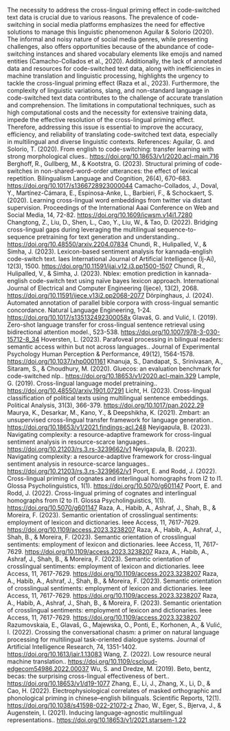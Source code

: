 The necessity to address the cross-lingual priming effect in code-switched text data is crucial due to various reasons. The prevalence of code-switching in social media platforms emphasizes the need for effective solutions to manage this linguistic phenomenon Aguilar & Solorio (2020). The informal and noisy nature of social media genres, while presenting challenges, also offers opportunities because of the abundance of code-switching instances and shared vocabulary elements like emojis and named entities (Camacho-Collados et al., 2020). Additionally, the lack of annotated data and resources for code-switched text data, along with inefficiencies in machine translation and linguistic processing, highlights the urgency to tackle the cross-lingual priming effect (Raza et al., 2023). Furthermore, the complexity of linguistic variations, slang, and non-standard language in code-switched text data contributes to the challenge of accurate translation and comprehension. The limitations in computational techniques, such as high computational costs and the necessity for extensive training data, impede the effective resolution of the cross-lingual priming effect. Therefore, addressing this issue is essential to improve the accuracy, efficiency, and reliability of translating code-switched text data, especially in multilingual and diverse linguistic contexts. References: Aguilar, G. and Solorio, T. (2020). From english to code-switching: transfer learning with strong morphological clues.. https://doi.org/10.18653/v1/2020.acl-main.716 Berghoff, R., Gullberg, M., & Kootstra, G. (2023). Structural priming of code-switches in non-shared-word-order utterances: the effect of lexical repetition. Bilingualism Language and Cognition, 26(4), 670-683. https://doi.org/10.1017/s1366728923000044 Camacho-Collados, J., Doval, Y., Martínez-Cámara, E., Espinosa-Anke, L., Barbieri, F., & Schockaert, S. (2020). Learning cross-lingual word embeddings from twitter via distant supervision. Proceedings of the International Aaai Conference on Web and Social Media, 14, 72-82. https://doi.org/10.1609/icwsm.v14i1.7280 Changtong, Z., Liu, D., Shen, L., Cao, Y., Liu, W., & Tao, D. (2022). Bridging cross-lingual gaps during leveraging the multilingual sequence-to-sequence pretraining for text generation and understanding.. https://doi.org/10.48550/arxiv.2204.07834 Chundi, R., Hulipalled, V., & Simha, J. (2023). Lexicon-based sentiment analysis for kannada-english code-switch text. Iaes International Journal of Artificial Intelligence (Ij-Ai), 12(3), 1500. https://doi.org/10.11591/ijai.v12.i3.pp1500-1507 Chundi, R., Hulipalled, V., & Simha, J. (2023). Nblex: emotion prediction in kannada-english code-switch text using naïve bayes lexicon approach. International Journal of Electrical and Computer Engineering (Ijece), 13(2), 2068. https://doi.org/10.11591/ijece.v13i2.pp2068-2077 Dörpinghaus, J. (2024). Automated annotation of parallel bible corpora with cross-lingual semantic concordance. Natural Language Engineering, 1-24. https://doi.org/10.1017/s135132492300058x Glavaš, G. and Vulić, I. (2019). Zero-shot language transfer for cross-lingual sentence retrieval using bidirectional attention model., 523-538. https://doi.org/10.1007/978-3-030-15712-8_34 Hoversten, L. (2023). Parafoveal processing in bilingual readers: semantic access within but not across languages.. Journal of Experimental Psychology Human Perception & Performance, 49(12), 1564-1578. https://doi.org/10.1037/xhp0001161 Khanuja, S., Dandapat, S., Srinivasan, A., Sitaram, S., & Choudhury, M. (2020). Gluecos: an evaluation benchmark for code-switched nlp.. https://doi.org/10.18653/v1/2020.acl-main.329 Lample, G. (2019). Cross-lingual language model pretraining.. https://doi.org/10.48550/arxiv.1901.07291 Licht, H. (2023). Cross-lingual classification of political texts using multilingual sentence embeddings. Political Analysis, 31(3), 366-379. https://doi.org/10.1017/pan.2022.29 Maurya, K., Desarkar, M., Kano, Y., & Deepshikha, K. (2021). Zmbart: an unsupervised cross-lingual transfer framework for language generation.. https://doi.org/10.18653/v1/2021.findings-acl.248 Neyigapula, B. (2023). Navigating complexity: a resource-adaptive framework for cross-lingual sentiment analysis in resource-scarce languages.. https://doi.org/10.21203/rs.3.rs-3239662/v1 Neyigapula, B. (2023). Navigating complexity: a resource-adaptive framework for cross-lingual sentiment analysis in resource-scarce languages.. https://doi.org/10.21203/rs.3.rs-3239662/v1 Poort, E. and Rodd, J. (2022). Cross-lingual priming of cognates and interlingual homographs from l2 to l1. Glossa Psycholinguistics, 1(1). https://doi.org/10.5070/g601147 Poort, E. and Rodd, J. (2022). Cross-lingual priming of cognates and interlingual homographs from l2 to l1. Glossa Psycholinguistics, 1(1). https://doi.org/10.5070/g601147 Raza, A., Habib, A., Ashraf, J., Shah, B., & Moreira, F. (2023). Semantic orientation of crosslingual sentiments: employment of lexicon and dictionaries. Ieee Access, 11, 7617-7629. https://doi.org/10.1109/access.2023.3238207 Raza, A., Habib, A., Ashraf, J., Shah, B., & Moreira, F. (2023). Semantic orientation of crosslingual sentiments: employment of lexicon and dictionaries. Ieee Access, 11, 7617-7629. https://doi.org/10.1109/access.2023.3238207 Raza, A., Habib, A., Ashraf, J., Shah, B., & Moreira, F. (2023). Semantic orientation of crosslingual sentiments: employment of lexicon and dictionaries. Ieee Access, 11, 7617-7629. https://doi.org/10.1109/access.2023.3238207 Raza, A., Habib, A., Ashraf, J., Shah, B., & Moreira, F. (2023). Semantic orientation of crosslingual sentiments: employment of lexicon and dictionaries. Ieee Access, 11, 7617-7629. https://doi.org/10.1109/access.2023.3238207 Raza, A., Habib, A., Ashraf, J., Shah, B., & Moreira, F. (2023). Semantic orientation of crosslingual sentiments: employment of lexicon and dictionaries. Ieee Access, 11, 7617-7629. https://doi.org/10.1109/access.2023.3238207 Razumovskaia, E., Glavaš, G., Majewska, O., Ponti, E., Korhonen, A., & Vulić, I. (2022). Crossing the conversational chasm: a primer on natural language processing for multilingual task-oriented dialogue systems. Journal of Artificial Intelligence Research, 74, 1351-1402. https://doi.org/10.1613/jair.1.13083 Wang, Z. (2022). Low resource neural machine translation.. https://doi.org/10.1109/cscloud-edgecom54986.2022.00037 Wu, S. and Dredze, M. (2019). Beto, bentz, becas: the surprising cross-lingual effectiveness of bert.. https://doi.org/10.18653/v1/d19-1077 Zhang, E., Li, J., Zhang, X., Li, D., & Cao, H. (2022). Electrophysiological correlates of masked orthographic and phonological priming in chinese–english bilinguals. Scientific Reports, 12(1). https://doi.org/10.1038/s41598-022-21072-z Zhao, W., Eger, S., Bjerva, J., & Augenstein, I. (2021). Inducing language-agnostic multilingual representations.. https://doi.org/10.18653/v1/2021.starsem-1.22